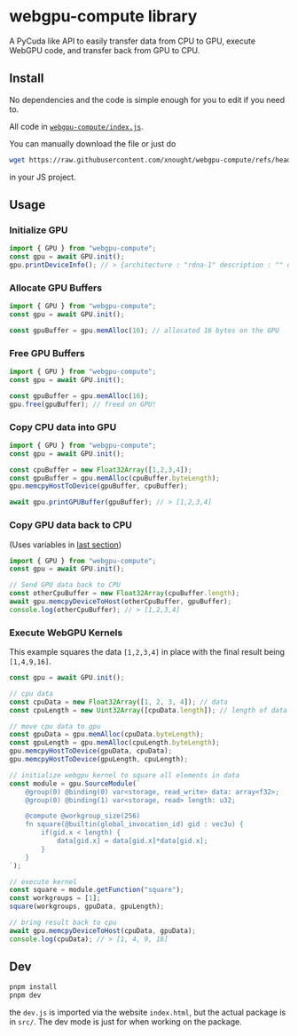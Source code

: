 # webgpu-compute library 

A PyCuda like API to easily transfer data from CPU to GPU, execute WebGPU code, and transfer back from GPU to CPU.


## Install

No dependencies and the code is simple enough for you to edit if you need to.

All code in [`webgpu-compute/index.js`](webgpu-compute/index.js).

You can manually download the file or just do

```bash
wget https://raw.githubusercontent.com/xnought/webgpu-compute/refs/heads/main/webgpu-compute/index.js -P webgpu-compute/index.js
```

in your JS project.

## Usage

### Initialize GPU

```js
import { GPU } from "webgpu-compute";
const gpu = await GPU.init(); 
gpu.printDeviceInfo(); // > {architecture : "rdna-1" description : "" device : "" vendor : "amd"}
```

### Allocate GPU Buffers

```js
import { GPU } from "webgpu-compute";
const gpu = await GPU.init(); 

const gpuBuffer = gpu.memAlloc(16); // allocated 16 bytes on the GPU
```

### Free GPU Buffers

```js
import { GPU } from "webgpu-compute";
const gpu = await GPU.init(); 

const gpuBuffer = gpu.memAlloc(16);
gpu.free(gpuBuffer); // freed on GPU!
```

### Copy CPU data into GPU

```js
import { GPU } from "webgpu-compute";
const gpu = await GPU.init(); 

const cpuBuffer = new Float32Array([1,2,3,4]);
const gpuBuffer = gpu.memAlloc(cpuBuffer.byteLength); 
gpu.memcpyHostToDevice(gpuBuffer, cpuBuffer);

await gpu.printGPUBuffer(gpuBuffer); // > [1,2,3,4]
```

### Copy GPU data back to CPU 

(Uses variables in [last section](#copy-cpu-data-into-gpu))

```js
import { GPU } from "webgpu-compute";
const gpu = await GPU.init(); 

// Send GPU data back to CPU
const otherCpuBuffer = new Float32Array(cpuBuffer.length);
await gpu.memcpyDeviceToHost(otherCpuBuffer, gpuBuffer);
console.log(otherCpuBuffer); // > [1,2,3,4]
```

### Execute WebGPU Kernels 

This example squares the data `[1,2,3,4]` in place with the final result being `[1,4,9,16]`.

```js
const gpu = await GPU.init();

// cpu data
const cpuData = new Float32Array([1, 2, 3, 4]); // data
const cpuLength = new Uint32Array([cpuData.length]); // length of data

// move cpu data to gpu
const gpuData = gpu.memAlloc(cpuData.byteLength);
const gpuLength = gpu.memAlloc(cpuLength.byteLength);
gpu.memcpyHostToDevice(gpuData, cpuData);
gpu.memcpyHostToDevice(gpuLength, cpuLength);

// initialize webgpu kernel to square all elements in data
const module = gpu.SourceModule(`
	@group(0) @binding(0) var<storage, read_write> data: array<f32>;
	@group(0) @binding(1) var<storage, read> length: u32;

	@compute @workgroup_size(256)
	fn square(@builtin(global_invocation_id) gid : vec3u) {
		if(gid.x < length) {
			data[gid.x] = data[gid.x]*data[gid.x];
		}
	}
`);

// execute kernel
const square = module.getFunction("square");
const workgroups = [1];
square(workgroups, gpuData, gpuLength);

// bring result back to cpu
await gpu.memcpyDeviceToHost(cpuData, gpuData);
console.log(cpuData); // > [1, 4, 9, 16]
```


## Dev

```bash
pnpm install
pnpm dev
```

the `dev.js` is imported via the website `index.html`, but the actual package is in `src/`. The dev mode is just for when working on the package.
